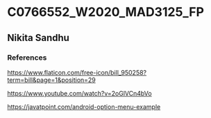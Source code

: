 # C0766552_W2020_MAD3125_FP

## Nikita Sandhu

### References
https://www.flaticon.com/free-icon/bill_950258?term=bill&page=1&position=29

https://www.youtube.com/watch?v=2oGlVCn4bVo

https://javatpoint.com/android-option-menu-example
